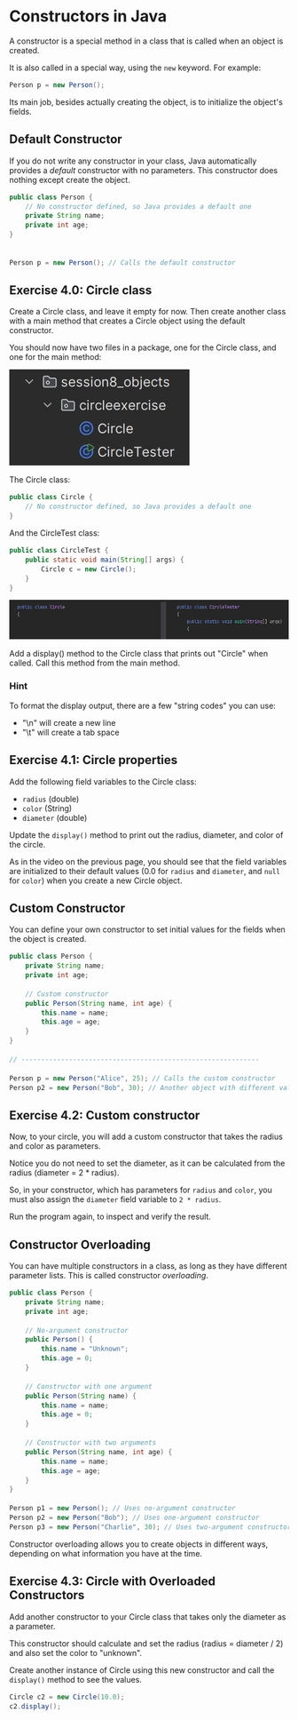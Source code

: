 # Constructors in Java

A constructor is a special method in a class that is called when an object is created. 

It is also called in a special way, using the `new` keyword. For example:

```java
Person p = new Person();
```

Its main job, besides actually creating the object, is to initialize the object's fields.

## Default Constructor

If you do not write any constructor in your class, Java automatically provides a _default_ constructor with no parameters. This constructor does nothing except create the object.

```java
public class Person {
    // No constructor defined, so Java provides a default one
    private String name;
    private int age;
}


Person p = new Person(); // Calls the default constructor
```

## Exercise 4.0: Circle class

Create a Circle class, and leave it empty for now. Then create another class with a main method that creates a Circle object using the default constructor.

You should now have two files in a package, one for the Circle class, and one for the main method:

![Two files in a package](Resources/TwoFiles.png)


The Circle class:

```java
public class Circle {
    // No constructor defined, so Java provides a default one
}
```

And the CircleTest class:

```java
public class CircleTest {
    public static void main(String[] args) {
        Circle c = new Circle();
    }
}
```
![Two files in a package](Resources/BothClasses.png)

Add a display() method to the Circle class that prints out "Circle" when called. Call this method from the main method.

### Hint
To format the display output, there are a few "string codes" you can use:

* "\n" will create a new line
* "\t" will create a tab space
  

## Exercise 4.1: Circle properties

Add the following field variables to the Circle class:

* `radius` (double)
* `color` (String)
* `diameter` (double)
  
Update the `display()` method to print out the radius, diameter, and color of the circle.

As in the video on the previous page, you should see that the field variables are initialized to their default values (0.0 for `radius` and `diameter`, and `null` for `color`) when you create a new Circle object.


## Custom Constructor

You can define your own constructor to set initial values for the fields when the object is created.

```java
public class Person {
    private String name;
    private int age;

    // Custom constructor
    public Person(String name, int age) {
        this.name = name;
        this.age = age;
    }
}

// ------------------------------------------------------------

Person p = new Person("Alice", 25); // Calls the custom constructor
Person p2 = new Person("Bob", 30); // Another object with different values
```

## Exercise 4.2: Custom constructor

Now, to your circle, you will add a custom constructor that takes the radius and color as parameters. 

Notice you do not need to set the diameter, as it can be calculated from the radius (diameter = 2 * radius).

So, in your constructor, which has parameters for `radius` and `color`, you must also assign the `diameter` field variable to `2 * radius`.

Run the program again, to inspect and verify the result.


## Constructor Overloading

You can have multiple constructors in a class, as long as they have different parameter lists. This is called constructor _overloading_.

```java
public class Person {
    private String name;
    private int age;

    // No-argument constructor
    public Person() {
        this.name = "Unknown";
        this.age = 0;
    }

    // Constructor with one argument
    public Person(String name) {
        this.name = name;
        this.age = 0;
    }

    // Constructor with two arguments
    public Person(String name, int age) {
        this.name = name;
        this.age = age;
    }
}

Person p1 = new Person(); // Uses no-argument constructor
Person p2 = new Person("Bob"); // Uses one-argument constructor
Person p3 = new Person("Charlie", 30); // Uses two-argument constructor
```

Constructor overloading allows you to create objects in different ways, depending on what information you have at the time.

## Exercise 4.3: Circle with Overloaded Constructors
Add another constructor to your Circle class that takes only the diameter as a parameter.

This constructor should calculate and set the radius (radius = diameter / 2) and also set the color to "unknown".

Create another instance of Circle using this new constructor and call the `display()` method to see the values.

```java
Circle c2 = new Circle(10.0);
c2.display();
```

